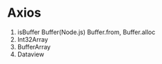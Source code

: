 # Axios

1. isBuffer  Buffer(Node.js)   Buffer.from, Buffer.alloc
2. Int32Array
3. BufferArray
4. Dataview